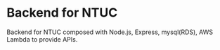 # Backend for NTUC

Backend for NTUC composed with Node.js, Express, mysql(RDS), AWS Lambda to provide APIs.
